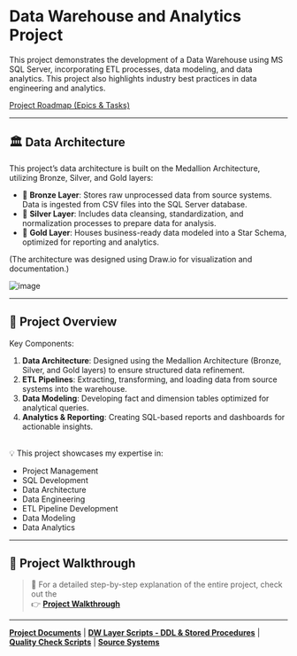 # Data Warehouse and Analytics Project
This project demonstrates the development of a Data Warehouse using MS SQL Server, incorporating ETL processes, data modeling, and data analytics. This project also highlights industry best practices in data engineering and analytics.  



[Project Roadmap (Epics & Tasks)](https://www.notion.so/Data-Warehouse-Project-1c1ede7b016a80c9bee9faa1763beaec?pvs=4)

---
## 🏛️ Data Architecture
This project’s data architecture is built on the Medallion Architecture, utilizing Bronze, Silver, and Gold layers: 
- 🥉 **Bronze Layer**: Stores raw unprocessed data from source systems. Data is ingested from CSV files into the SQL Server database.
- 🥈 **Silver Layer**: Includes data cleansing, standardization, and normalization processes to prepare data for analysis.
- 🥇 **Gold Layer**: Houses business-ready data modeled into a Star Schema, optimized for reporting and analytics.

(The architecture was designed using Draw.io for visualization and documentation.) 

![image](https://github.com/user-attachments/assets/840f5052-7863-4807-a57e-52ff7566fb6e)


---
## 📌 Project Overview
Key Components:
1. **Data Architecture**: Designed using the Medallion Architecture (Bronze, Silver, and Gold layers) to ensure structured data refinement.
2. **ETL Pipelines**: Extracting, transforming, and loading data from source systems into the warehouse.
3. **Data Modeling**: Developing fact and dimension tables optimized for analytical queries.
4. **Analytics & Reporting**: Creating SQL-based reports and dashboards for actionable insights.
<br><br> 

💡 This project showcases my expertise in:
- Project Management
- SQL Development
- Data Architecture
- Data Engineering
- ETL Pipeline Development
- Data Modeling
- Data Analytics

---
## 👀 Project Walkthrough

> 📌 For a detailed step-by-step explanation of the entire project, check out the  
> 👉 [**Project Walkthrough**](https://github.com/syedshamael1999/SQL-Data-Warehouse-Project/blob/main/docs/project_walkthrough.md)
---
[**Project Documents**](https://github.com/syedshamael1999/SQL-Data-Warehouse-Project/tree/main/docs) | [**DW Layer Scripts - DDL & Stored Procedures**](https://github.com/syedshamael1999/SQL-Data-Warehouse-Project/tree/main/scripts) | [**Quality Check Scripts**](https://github.com/syedshamael1999/SQL-Data-Warehouse-Project/tree/main/tests) | [**Source Systems**](https://github.com/syedshamael1999/SQL-Data-Warehouse-Project/tree/main/datasets)




